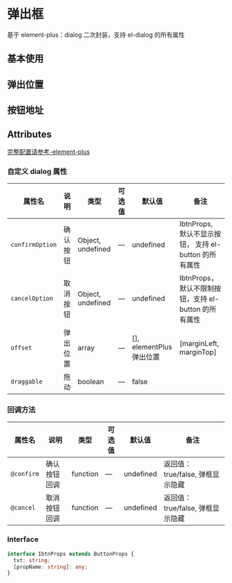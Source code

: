 # 弹出框

基于 element-plus：dialog 二次封装，支持 el-dialog 的所有属性

## 基本使用

<demo src="./basic.vue"></demo>

## 弹出位置

<demo src="./basic2.vue"></demo>

## 按钮地址

<demo src="./basic3.vue"></demo>

## Attributes

[完整配置请参考-element-plus](https://element-plus.org/zh-CN/component/menu.html)

### 自定义 dialog 属性

| 属性名          | 说明     | 类型              | 可选值 | 默认值                   | 备注                                                  |
| --------------- | -------- | ----------------- | ------ | ------------------------ | ----------------------------------------------------- |
| `confirmOption` | 确认按钮 | Object, undefined | —      | undefined                | IbtnProps, 默认不显示按钮， 支持 el-button 的所有属性 |
| `cancelOption`  | 取消按钮 | Object, undefined | —      | undefined                | IbtnProps， 默认不限制按钮，支持 el-button 的所有属性 |
| `offset`        | 弹出位置 | array             | —      | [], elementPlus 弹出位置 | [marginLeft, marginTop]                               |
| `draggable`     | 拖动     | boolean           | —      | false                    |                                                       |

### 回调方法

| 属性名     | 说明         | 类型     | 可选值 | 默认值    | 备注                             |
| ---------- | ------------ | -------- | ------ | --------- | -------------------------------- |
| `@confirm` | 确认按钮回调 | function | —      | undefined | 返回值：true/false, 弹框显示隐藏 |
| `@cancel`  | 取消按钮回调 | function | —      | undefined | 返回值：true/false, 弹框显示隐藏 |

### Interface

```ts
interface IbtnProps extends ButtonProps {
  txt: string;
  [propName: string]: any;
}
```
